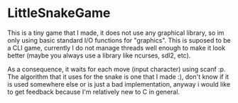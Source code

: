 # LittleSnakeGame

This is a tiny game that I made, it does not use any graphical library, so im only using basic standard I/O functions for "graphics".
This is suposed to be a CLI game, currently I do not manage threads well enough to make it look better (maybe you always use a library like ncurses, sdl2, etc). 

As a consequence, it waits for each move (input character) using scanf :p. The algorithm that it uses for the snake is one that I made :), don't know if it is used
somewhere else or is just a bad implementation, anyway i would like to get feedback because I'm relatively new to C in general.
